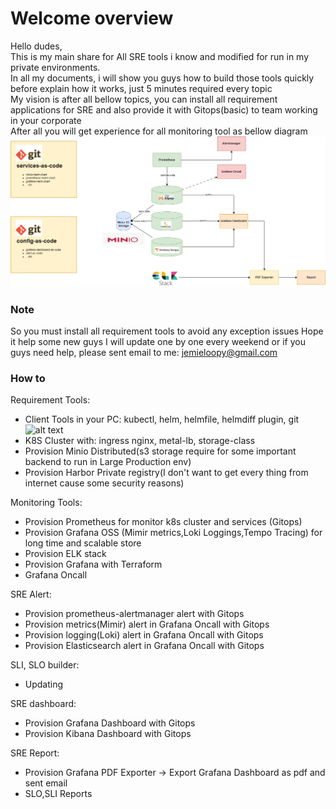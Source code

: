 # Welcome overview
Hello dudes,  
This is my main share for All SRE tools i know and modified for run in my private environments.  
In all my documents, i will show you guys how to build those tools quickly before explain how it works, just 5 minutes required every topic  
My vision is after all bellow topics, you can install all requirement applications for SRE and also provide it with Gitops(basic) to team working in your corporate  
After all you will get experience for all monitoring tool as bellow diagram
![alt text](https://github.com/JemieLoopy/sre-automation-sharing/blob/main/global-imgs/sre-tools.png?raw=true)

### Note  
So you must install all requirement tools  to avoid any exception issues
Hope it help some new guys 
I will update one by one every weekend or if you guys need help, please sent email to me: jemieloopy@gmail.com

### How to
Requirement Tools:
 - Client Tools in your PC: kubectl, helm, helmfile, helmdiff plugin, git ![alt text](https://github.com/JemieLoopy/sre-automation-sharing/blob/main/requirements-tools)
 - K8S Cluster with: ingress nginx, metal-lb, storage-class
 - Provision Minio Distributed(s3 storage require for some important backend to run in Large Production env)
 - Provision Harbor Private registry(I don't want to get every thing from internet cause some security reasons)

Monitoring Tools:
 - Provision Prometheus for monitor k8s cluster and services (Gitops)
 - Provision Grafana OSS (Mimir metrics,Loki Loggings,Tempo Tracing) for long time and scalable store
 - Provision ELK stack
 - Provision Grafana with Terraform
 - Grafana Oncall

SRE Alert:
 - Provision prometheus-alertmanager alert with Gitops
 - Provision metrics(Mimir) alert in Grafana Oncall with Gitops
 - Provision logging(Loki) alert in Grafana Oncall with Gitops
 - Provision Elasticsearch alert in Grafana Oncall with Gitops

SLI, SLO builder:
  - Updating

SRE dashboard:
  - Provision Grafana Dashboard with Gitops
  - Provision Kibana Dashboard with Gitops  

SRE Report:
 - Provision Grafana PDF Exporter -> Export Grafana Dashboard as pdf and sent email
 - SLO,SLI Reports


